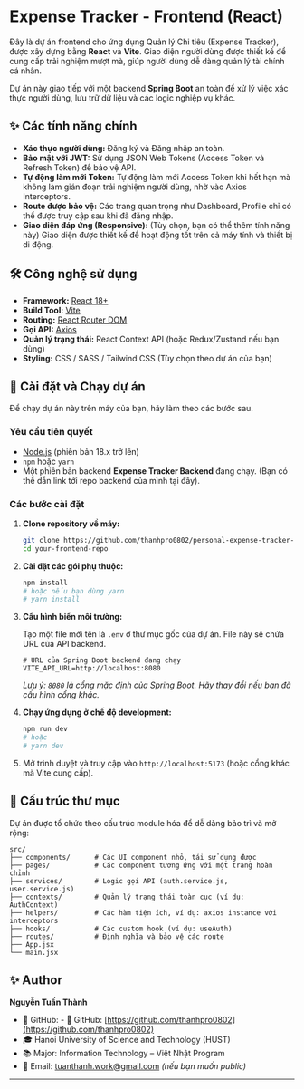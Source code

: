 # Expense Tracker - Frontend (React)

Đây là dự án frontend cho ứng dụng Quản lý Chi tiêu (Expense Tracker), được xây dựng bằng **React** và **Vite**. Giao diện người dùng được thiết kế để cung cấp trải nghiệm mượt mà, giúp người dùng dễ dàng quản lý tài chính cá nhân.

Dự án này giao tiếp với một backend **Spring Boot** an toàn để xử lý việc xác thực người dùng, lưu trữ dữ liệu và các logic nghiệp vụ khác.

## ✨ Các tính năng chính

- **Xác thực người dùng:** Đăng ký và Đăng nhập an toàn.
- **Bảo mật với JWT:** Sử dụng JSON Web Tokens (Access Token và Refresh Token) để bảo vệ API.
- **Tự động làm mới Token:** Tự động làm mới Access Token khi hết hạn mà không làm gián đoạn trải nghiệm người dùng, nhờ vào Axios Interceptors.
- **Route được bảo vệ:** Các trang quan trọng như Dashboard, Profile chỉ có thể được truy cập sau khi đã đăng nhập.
- **Giao diện đáp ứng (Responsive):** (Tùy chọn, bạn có thể thêm tính năng này) Giao diện được thiết kế để hoạt động tốt trên cả máy tính và thiết bị di động.

## 🛠️ Công nghệ sử dụng

- **Framework:** [React 18+](https://reactjs.org/)
- **Build Tool:** [Vite](https://vitejs.dev/)
- **Routing:** [React Router DOM](https://reactrouter.com/)
- **Gọi API:** [Axios](https://axios-http.com/)
- **Quản lý trạng thái:** React Context API (hoặc Redux/Zustand nếu bạn dùng)
- **Styling:** CSS / SASS / Tailwind CSS (Tùy chọn theo dự án của bạn)

## 🚀 Cài đặt và Chạy dự án

Để chạy dự án này trên máy của bạn, hãy làm theo các bước sau.

### Yêu cầu tiên quyết

- [Node.js](https://nodejs.org/) (phiên bản 18.x trở lên)
- `npm` hoặc `yarn`
- Một phiên bản backend **Expense Tracker Backend** đang chạy. (Bạn có thể dẫn link tới repo backend của mình tại đây).

### Các bước cài đặt

1.  **Clone repository về máy:**
    ```bash
    git clone https://github.com/thanhpro0802/personal-expense-tracker-frontend.git
    cd your-frontend-repo
    ```

2.  **Cài đặt các gói phụ thuộc:**
    ```bash
    npm install
    # hoặc nếu bạn dùng yarn
    # yarn install
    ```

3.  **Cấu hình biến môi trường:**

    Tạo một file mới tên là `.env` ở thư mục gốc của dự án. File này sẽ chứa URL của API backend.

    ```env name=.env
    # URL của Spring Boot backend đang chạy
    VITE_API_URL=http://localhost:8080
    ```
    *Lưu ý: `8080` là cổng mặc định của Spring Boot. Hãy thay đổi nếu bạn đã cấu hình cổng khác.*

4.  **Chạy ứng dụng ở chế độ development:**
    ```bash
    npm run dev
    # hoặc
    # yarn dev
    ```

5.  Mở trình duyệt và truy cập vào `http://localhost:5173` (hoặc cổng khác mà Vite cung cấp).

## 📂 Cấu trúc thư mục

Dự án được tổ chức theo cấu trúc module hóa để dễ dàng bảo trì và mở rộng:

```
src/
├── components/      # Các UI component nhỏ, tái sử dụng được
├── pages/           # Các component tương ứng với một trang hoàn chỉnh
├── services/        # Logic gọi API (auth.service.js, user.service.js)
├── contexts/        # Quản lý trạng thái toàn cục (ví dụ: AuthContext)
├── helpers/         # Các hàm tiện ích, ví dụ: axios instance với interceptors
├── hooks/           # Các custom hook (ví dụ: useAuth)
├── routes/          # Định nghĩa và bảo vệ các route
├── App.jsx
└── main.jsx
```

## ✨ Author

**Nguyễn Tuấn Thành**

- 🔗 GitHub: - 🔗 GitHub: [https://github.com/thanhpro0802](https://github.com/thanhpro0802)
- 🎓 Hanoi University of Science and Technology (HUST)
- 📚 Major: Information Technology – Việt Nhật Program
- 📧 Email: tuanthanh.work@gmail.com *(nếu bạn muốn public)*

---

